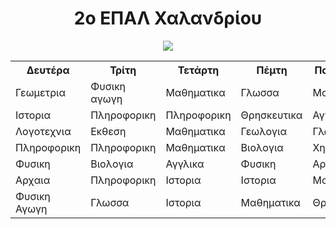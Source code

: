 <!DOCTYPE html>
<html lang="en">

<head>
  <meta charset="UTF-8" />
  <meta name="viewport" content="width=device-width, initial-scale=1.0" />
  <link rel="stylesheet" href="style.css" />
  <title>2ο ΕΠΑΛ Χαλανδριου</title>
</head>

<body>
  <center>
    <h1> 2o ΕΠΑΛ Χαλανδρίου </h1>
     <img src=https://lh3.googleusercontent.com/p/AF1QipN1GQTNAQm5388R8NI9eKAF54JNrbcCi-4FsASj=s680-w680-h510>
       <table>
  <tr>
    <th>Δευτέρα</th>
    <th>Τρίτη</th>
    <th>Τετάρτη</th>
    <th>Πέμτη</th>
    <th>Παρασκευή</th>    
  </tr>
  <tr>
    <td>Γεωμετρια</td>
    <td>Φυσικη αγωγη</td>
    <td>Μαθηματικα</td>
    <td>Γλωσσα</td>
    <td>Μουσικη</td>
  </tr>
  <tr>
    <td>Ιστορια</td>
    <td>Πληροφορικη</td>
    <td>Πληροφορικη</td>
    <td>Θρησκευτικα</td>
    <td>Αγγλικα</td>
  </tr>
  <tr>
    <td>Λογοτεχνια</td>
    <td>Εκθεση</td>
    <td>Μαθηματικα</td>
    <td>Γεωλογια</td>
    <td>Γλωσσα</td>
         </tr>
         <tr>
    <td>Πληροφορικη</td>
    <td>Πληροφορικη</td>
    <td>Μαθηματικα</td>
    <td>Βιολογια</td>
    <td>Χημεια</td>
         </tr>
         <tr>
    <td>Φυσικη</td>
    <td>Βιολογια</td>
    <td>Αγγλικα</td>
    <td>Φυσικη</td>
    <td>Αρχαια</td>
         </tr>
         <tr>
    <td>Αρχαια</td>
    <td>Πληροφορικη</td>
    <td>Ιστορια</td>
    <td>Ιστορια</td>
    <td>Μαθηματικα</td>
         </tr>
         <tr>
    <td>Φυσικη Αγωγη</td>
    <td>Γλωσσα</td>
    <td>Ιστορια</td>
    <td>Μαθηματικα</td>
    <td>Θρησκευτικα</td>
         </tr>
</table>
  </center>
 </body>

</html>
